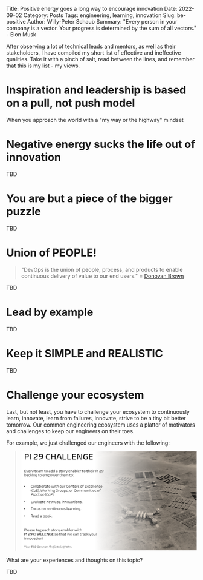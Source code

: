 Title: Positive energy goes a long way to encourage innovation
Date: 2022-09-02
Category: Posts 
Tags: engineering, learning, innovation
Slug: be-positive
Author: Willy-Peter Schaub
Summary: "Every person in your company is a vector. Your progress is determined by the sum of all vectors." - Elon Musk

After observing a lot of technical leads and mentors, as well as their stakeholders, I have compiled my short list of effective and ineffective qualities. Take it with a pinch of salt, read between the lines, and remember that this is my list - my views.

# Inspiration and leadership is based on a pull, not push model

When you approach the world with a "my way or the highway" mindset

# Negative energy sucks the life out of innovation

TBD

# You are but a piece of the bigger puzzle

TBD

# Union of PEOPLE!

> "DevOps is the union of people, process, and products to enable continuous delivery of value to our end users." = [Donovan Brown](https://devblogs.microsoft.com/devops/what-is-devops-donovan/)

TBD

# Lead by example

TBD

# Keep it SIMPLE and REALISTIC

TBD

# Challenge your ecosystem

Last, but not least, you have to challenge your ecosystem to continuously learn, innovate, learn from failures, innovate, strive to be a tiny bit better tomorrow. Our common engineering ecosystem uses a platter of motivators and challenges to keep our engineers on their toes. 

For example, we just challenged our engineers with the following:    

> ![Challenge](/images/be-positive-1.png)

What are your experiences and thoughts on this topic?

TBD

